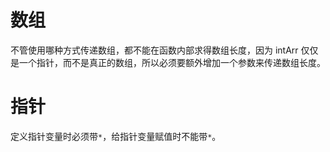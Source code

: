 # 数组

不管使用哪种方式传递数组，都不能在函数内部求得数组长度，因为 intArr 仅仅是一个指针，而不是真正的数组，所以必须要额外增加一个参数来传递数组长度。



# 指针

定义指针变量时必须带`*`，给指针变量赋值时不能带`*`。
